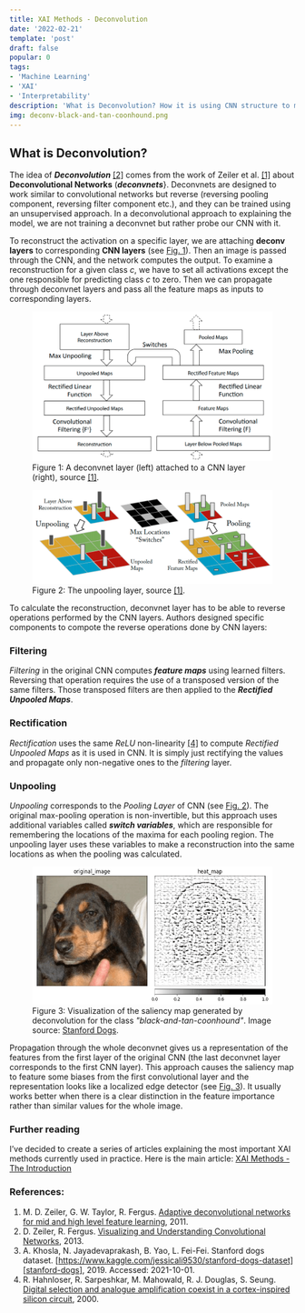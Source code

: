 ```yaml
---
title: XAI Methods - Deconvolution
date: '2022-02-21'
template: 'post'
draft: false
popular: 0
tags:
- 'Machine Learning'
- 'XAI'
- 'Interpretability'
description: 'What is Deconvolution? How it is using CNN structure to make for interpretability?'
img: deconv-black-and-tan-coonhound.png
---
```


## What is Deconvolution?

The idea of ___Deconvolution___ [[2]][deconv] comes from the work of Zeiler et al. [[1]][deconv-origin] about __Deconvolutional Networks__ (___deconvnets___}. Deconvnets are designed to work similar to convolutional networks but reverse (reversing pooling component, reversing filter component etc.), and they can be trained using an unsupervised approach. In a deconvolutional approach to explaining the model, we are not training a deconvnet but rather probe our CNN with it.

To reconstruct the activation on a specific layer, we are attaching __deconv layers__ to corresponding __CNN layers__ (see [Fig. 1](#figure-1)). Then an image is passed through the CNN, and the network computes the output. To examine a reconstruction for a given class $c$, we have to set all activations except the one responsible for predicting class $c$ to zero. Then we can propagate through deconvnet layers and pass all the feature maps as inputs to corresponding layers.

<figure id="figure-1">
    <img src="deconv-layer.png" alt="deconvnet layer"/>
    <figcaption>Figure 1: A deconvnet layer (left) attached to a CNN layer (right), source <a href="https://arxiv.org/abs/1311.2901">[1]</a>.</figcaption>
</figure>
<figure id="figure-2">
    <img src="deconv-layer-unpooling.png" alt="unpulling layer"/>
    <figcaption>Figure 2: The unpooling layer, source <a href="https://arxiv.org/abs/1311.2901">[1]</a>.</figcaption>
</figure>

To calculate the reconstruction, deconvnet layer has to be able to reverse operations performed by the CNN layers. Authors designed specific components to compote the reverse operations done by CNN layers:

### Filtering
_Filtering_ in the original CNN computes ___feature maps___ using learned filters. Reversing that operation requires the use of a transposed version of the same filters. Those transposed filters are then applied to the ___Rectified Unpooled Maps___.

### Rectification
_Rectification_ uses the same _ReLU_ non-linearity [[4]][relu] to compute _Rectified Unpooled Maps_ as it is used in CNN. It is simply just rectifying the values and propagate only non-negative ones to the _filtering_ layer.

### Unpooling
_Unpooling_ corresponds to the _Pooling Layer_ of CNN (see [Fig. 2](#figure-2)). The original max-pooling operation is non-invertible, but this approach uses additional variables called ___switch variables___, which are responsible for remembering the locations of the maxima for each pooling region. The unpooling layer uses these variables to make a reconstruction into the same locations as when the pooling was calculated.

<figure id="figure-3">
    <img src="deconv-black-and-tan-coonhound.png" alt="deconvnet result"/>
    <figcaption>Figure 3: Visualization of the saliency map generated by deconvolution for the class <i>"black-and-tan-coonhound"</i>. Image source: <a href="https://www.kaggle.com/jessicali9530/stanford-dogs-dataset">Stanford Dogs</a>.</figcaption>
</figure>

Propagation through the whole deconvnet gives us a representation of the features from the first layer of the original CNN (the last deconvnet layer corresponds to the first CNN layer). This approach causes the saliency map to feature some biases from the first convolutional layer and the representation looks like a localized edge detector (see [Fig. 3](#figure-3)). It usually works better when there is a clear distinction in the feature importance rather than similar values for the whole image.

### Further reading
I’ve decided to create a series of articles explaining the most important XAI methods currently used in practice. Here is the main article: [XAI Methods - The Introduction](https://erdem.pl/2021/10/xai-methods-the-introduction)

### References:

1. M. D. Zeiler, G. W. Taylor, R. Fergus. [Adaptive deconvolutional networks for mid and high level feature
   learning][deconv-origin], 2011.
2. D. Zeiler, R. Fergus. [Visualizing and Understanding Convolutional Networks][deconv], 2013.
3. A. Khosla, N. Jayadevaprakash, B. Yao, L. Fei-Fei. Stanford dogs dataset. [https://www.kaggle.com/jessicali9530/stanford-dogs-dataset][stanford-dogs], 2019. Accessed: 2021-10-01.
4. R. Hahnloser, R. Sarpeshkar, M. Mahowald, R. J. Douglas, S. Seung. [Digital selection and analogue amplification coexist in a cortex-inspired silicon circuit][relu], 2000.

[deconv]: https://arxiv.org/abs/1311.2901
[deconv-origin]: https://ieeexplore.ieee.org/document/6126474
[stanford-dogs]: https://www.kaggle.com/jessicali9530/stanford-dogs-dataset
[relu]: https://www.nature.com/articles/35016072